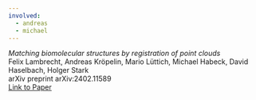 ```yaml
---
involved:
  - andreas
  - michael
---
```


*Matching biomolecular structures by registration of point clouds*  
Felix Lambrecht, Andreas Kröpelin, Mario Lüttich, Michael Habeck, David Haselbach, Holger Stark  
arXiv preprint arXiv:2402.11589  
[Link to Paper](https://arxiv.org/abs/2402.11589)  

